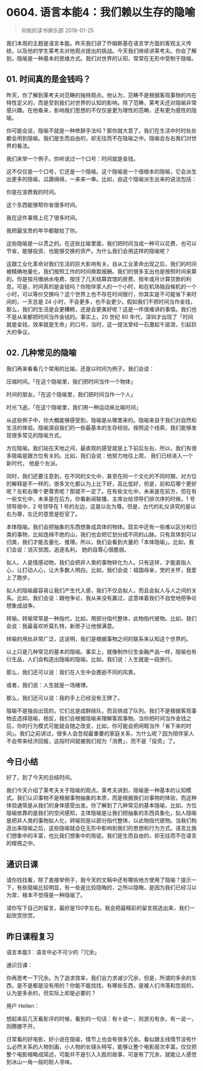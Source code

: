 # 0604. 语言本能4：我们赖以生存的隐喻
> 何帆的读书俱乐部
2018-01-25

我们本周的主题是语言本能。昨天我们讲了乔姆斯基在语言学方面的客观主义传统，以及他的学生莱考夫对他观点提出的挑战。今天我们继续讲莱考夫。你会了解到，隐喻是一种基本的思维方式。我们对世界的认知，常常在无形中受制于隐喻。

## 01. 时间真的是金钱吗？

昨天，你了解到莱考夫对范畴的独特观点。他认为，范畴不是根据客观事物的内在特性定义的，而是受到我们对世界的认知的影响。除了范畴，莱考夫还对隐喻非常感兴趣。在他看来，影响我们思想的不仅仅是更为理性的范畴，还有更为感性的隐喻。

你可能会说，隐喻不就是一种修辞手法吗？那你就大意了。我们在生活中时时处处都会用到隐喻。我们是生而自由的，却无往而不在隐喻之中。隐喻会左右我们对世界的看法。

我们来举一个例子。你听说过一个口号：时间就是金钱。

这不仅仅是一个口号，它还是一个隐喻。这个隐喻是一个很根本的隐喻，它会派生出更多的隐喻，瓜瓞绵绵，一来来一串。比如，由这个隐喻派生出来的说法包括：

你是在浪费我的时间。

这个东西能够帮你省很多时间。

我在这件事情上花了很多时间。

我把最宝贵的年华都献给了你。

这些隐喻是一以贯之的。在这些比喻里面，我们把时间当成一种可以花费、也可以节省，能够投资、也能够交换的资产。为什么我们会用这样的隐喻呢？

这跟工业化革命对我们生活的巨大影响有关。自从工业革命出现之后，我们的时间被精确地量化，我们按照工作的时间换取报酬。我们的很多支出也是按照时间来算的。你是按月缴纳水电费、按住了几天结算宾馆的房费、按年或月计算贷款的利息。可是，时间真的是金钱吗？你陪伴家人的一个小时，和在机场独自候机的一个小时，可以等价交换吗？这个世界上也不存在时间银行，你其实是不可能省下来时间的，一天总是 24 小时，不会更多，也不会更少。假如我们不把时间当作金钱，那么，我们的生活是会更糟糕，还是会更美好呢？这是一件很难讲的事情。我们也不是从来都把时间当作金钱的。事实上，20 世纪 80 年代，深圳才出现了「时间就是金钱，效率就是生命」的口号，当时，这一提法曾经一石激起千层浪，引起巨大的争议。

## 02. 几种常见的隐喻

我们再来看看几个常用的比喻。还是以时间为例子。我们会说：

压缩时间。「在这个隐喻里，我们把时间当作一个物体」

时间的朋友。「在这个隐喻里，我们把时间当作一个人」

时光飞逝。「在这个隐喻里，我们用一种运动来比喻时间」

从这些例子中，你大概能够感受到，隐喻是从哪里来的。隐喻来自于我们对自然和生活的体验。隐喻源自我们的一些最基本的生存经验。按照这个线索，我们能够发现很多常见的隐喻方式。

方位隐喻。我们站在天地之间，最直观的感受就是上下前后左右，所以，我们有很多隐喻是跟方位有关的。比如，我们会说：他努力地往上爬， 我们已经进入一个新时代， 他是个左派。

同时，我们还要注意到，在不同的文化中，甚至在同一个文化的不同时期，对方位的解释是不一样的，很多文化都认为上比下好，高比低好，但是，前和后哪个更好呢？左和右哪个更尊贵呢？那就不一定了。在有些文化中，未来是在前方，但在有一些文化中，未来是在后方。你看新闻联播，主席台给领导们排次序的时候，1 号领导居中，2 号领导在 1 号的左边，这是以左为尊。但是，古代的礼仪讲究的是以右为尊，左迁的意思是贬官了。

本体隐喻。我们会把抽象的东西想象成具体的物体。现实中还有一些难以区分和归类的事物，比如连绵不绝的山，我们也会把它划分成不同的山脉。只有具体到可以归类，我们才能去量化、推理。所以，我们会看到大量的「本体隐喻」。比如，我们会说：消灭贫困，追逐名利， 她的自尊心很脆弱。

拟人。人是情感动物，我们会把非人类的事物转化为人。只有这样，才能直指人心，让打动人心，让大多数人明白。比如，我们会说：祖国母亲，党的关怀，我爱上了跑步。

拟人的隐喻最容易让我们产生代入感，我们不仅会拟人，而且会拟人与人之间的关系。比如，我们会说：跟他争论，我从来没有赢过，这意味着我们不自觉地把争论想象成战争。

转喻。转喻常常是一种指代，比如，用部分指代整体，此物指代彼物。比如，我们会说：我最喜欢听莫扎特，新房子让他很满意。

转喻的用处非常广泛，这说明，我们是根据事物之间的联系来认知这个世界的。

以上只是几种常见的基本的隐喻。事实上，就像制作衍生金融产品一样，隐喻也有衍生品，人们会构造出隐喻的隐喻。比如，我们说：人生就是一段旅行。

那么，我们还可以说：我们在人生中会邂逅不同的风景。

或者，我们说：人生就是一场赌博。

那么，我们还可以说：我的手上已经没有王牌了。

隐喻不是独自出现的，它们总是成群结队，而且排成了队列。我们不是根据客观事物去选择隐喻，相反，我们会根据隐喻来理解客观事物。当你把时间当作金钱之后，你的行为模式可能就会随之改变，比如，你可能会把闲暇当作「省下来的时间」。我们之前讲过，很多人会忽视最重要的家庭关系，为什么呢？因为陪伴家人不会带来经济回报，这段时间就被我们视为「消费」，而不是「投资」了。

## 今日小结

好了，到了今天的总结时间。

我们今天介绍了莱考夫关于隐喻的观点。莱考夫讲到，隐喻是一种基本的认知模式。我们认识事物不是根据事物抽象的本质，而是根据我们对事物的体验，而这种体验通常是从我们的身体感受出发。你了解到了几种常见的基本隐喻，比如，方位隐喻依靠的是我们的空间感知，主体隐喻是让我们把抽象的东西具象化，拟人隐喻是把非人类的事物拟人化，转喻则是以部分指代整体，以此物指代彼物。当我们构造出来隐喻之后，这些隐喻就会在无形中影响到我们的思想和行为方式。语言比我们想象中的丰富，也比我们想象中的局促。我们是生而自由的，却无往而不在语言的桎梏之中。

## 通识日课

请你找找看，除了直接举例子，我今天的文稿中还有哪些地方使用了隐喻？提示一下，有些隐喻比较明显，有一些是比较隐晦的，之所以隐晦，是因为我们已经习以为常，根本不觉得是一种隐喻了。

请你写下自己的留言，最好是150字左右。我会把最精彩的留言挑选出来，我们一起欣赏欣赏。

## 昨日课程复习

语言本能3：语言中必不可少的「冗余」

通识日课：

你再思考一下冗余。为了追求效率，我们会力求减少冗余，但是，所谓的多余的东西，是不是都是没有用的？你能不能找找，有哪些东西，是被人们冷落和忽视的，认为是多余的，但实际上却是必要的？

用户 Hellen：

想起来前几天看影评的时候，看到的一句话：有十说一，则游刃有余，有一说一，则腾挪不开。 

日常看的好电影，好小说在隐喻，情节上也会有很多冗余。看似跟主线情节没有什么必然关系的人物刻画，小人物的长镜头特写，能够让整个电影层次丰富。仅仅把整个电影缩略成简述，可能并不是引入入胜的故事，可是有了冗余，就能让人感觉到冰山一角一般的耐人寻味。




